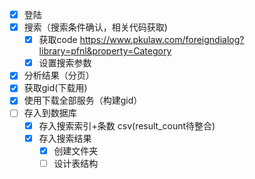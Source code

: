 - [x] 登陆
- [X] 搜索（搜索条件确认，相关代码获取)
  - [x] 获取code https://www.pkulaw.com/foreigndialog?library=pfnl&property=Category
  - [x] 设置搜索参数   
- [x] 分析结果（分页） 
- [x] 获取gid(下载用)
- [x] 使用下载全部服务（构建gid）
- [ ] 存入到数据库
  - [X] 存入搜索索引+条数 csv(result_count待整合)
  - [X] 存入搜索结果
    - [X] 创建文件夹
    - [ ] 设计表结构